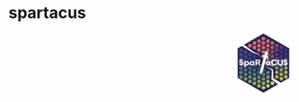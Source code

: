 # spartacus
<div style="text-align: right;">
  <img src="logo2.jpeg" alt="Logo" style="width: 100px; height: auto;">
</div>
